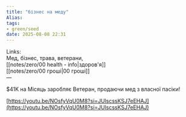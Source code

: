 ```yaml
---
title: "бізнес на меду"
Alias: 
tags:
- green/seed
date: 2025-08-08 22:31
---
```

Links:  
Мед, бізнес, трава, ветерани,  
[[notes/zero/00 health - info|здоров'я]]  
[[notes/zero/00 гроші|00 гроші]]  
—

$41K на Місяць заробляє Ветеран, продаючи мед з власної пасіки!

  

[https://youtu.be/NOsfyVqU0M8?si=JUlscssKSJ7eEHAJ](https://youtu.be/NOsfyVqU0M8?si=JUlscssKSJ7eEHAJ)